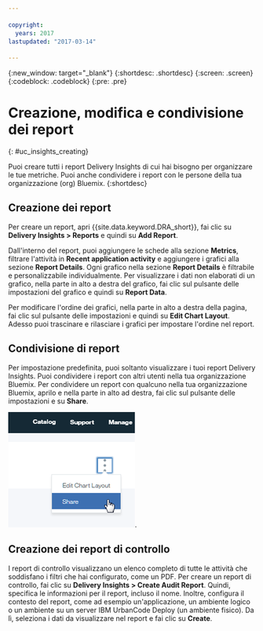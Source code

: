 ```yaml
---

copyright:
  years: 2017
lastupdated: "2017-03-14"

---
```


{:new_window: target="_blank"}
{:shortdesc: .shortdesc}
{:screen: .screen}
{:codeblock: .codeblock}
{:pre: .pre}

# Creazione, modifica e condivisione dei report
{: #uc_insights_creating}

Puoi creare tutti i report Delivery Insights di cui hai bisogno per organizzare le tue metriche. Puoi anche condividere i report con le persone della tua organizzazione (org) Bluemix.
{:shortdesc}

## Creazione dei report

Per creare un report, apri {{site.data.keyword.DRA_short}}, fai clic su **Delivery Insights > Reports** e quindi su **Add Report**. 

Dall'interno del report, puoi aggiungere le schede alla sezione **Metrics**, filtrare l'attività in **Recent application activity** e aggiungere i grafici alla sezione **Report Details**. Ogni grafico nella sezione **Report Details** è filtrabile e personalizzabile individualmente. Per visualizzare i dati non elaborati di un grafico, nella parte in alto a destra del grafico, fai clic sul pulsante delle impostazioni del grafico e quindi su **Report Data**.

Per modificare l'ordine dei grafici, nella parte in alto a destra della pagina, fai clic sul pulsante delle impostazioni e quindi su **Edit Chart Layout**. Adesso puoi trascinare e rilasciare i grafici per impostare l'ordine nel report.

## Condivisione di report
Per impostazione predefinita, puoi soltanto visualizzare i tuoi report Delivery Insights. Puoi condividere i report con altri utenti nella tua organizzazione Bluemix. Per condividere un report con qualcuno nella tua organizzazione Bluemix, aprilo e nella parte in alto ad destra, fai clic sul pulsante delle impostazioni e su **Share**.  

![Condivisione di un report](images/uc_insights_sharing.gif).

## Creazione dei report di controllo

I report di controllo visualizzano un elenco completo di tutte le attività che soddisfano i filtri che hai configurato, come un PDF. Per creare un report di controllo, fai clic su **Delivery Insights > Create Audit Report**. Quindi, specifica le informazioni per il report, incluso il nome. Inoltre, configura il contesto del report, come ad esempio un'applicazione, un ambiente logico o un ambiente su un server IBM UrbanCode Deploy (un ambiente fisico). Da lì, seleziona i dati da visualizzare nel report e fai clic su **Create**. 
